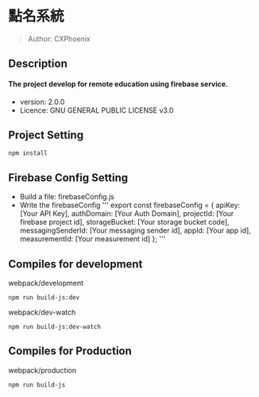 # 點名系統
> Author: CXPhoenix

## Description
#### The project develop for remote education using firebase service.

* version: 2.0.0
* Licence: GNU GENERAL PUBLIC LICENSE v3.0

## Project Setting
    npm install

## Firebase Config Setting

* Build a file: firebaseConfig.js
* Write the firebaseConfig
'''
export const firebaseConfig = {
    apiKey: [Your API Key],
    authDomain: [Your Auth Domain],
    projectId: [Your firebase project id],
    storageBucket: [Your storage bucket code],
    messagingSenderId: [Your messaging sender id],
    appId: [Your app id],
    measurementId: [Your measurement id]
};
'''

## Compiles for development
webpack/development

    npm run build-js:dev

webpack/dev-watch

    npm run build-js:dev-watch

## Compiles for Production
webpack/production

    npm run build-js
